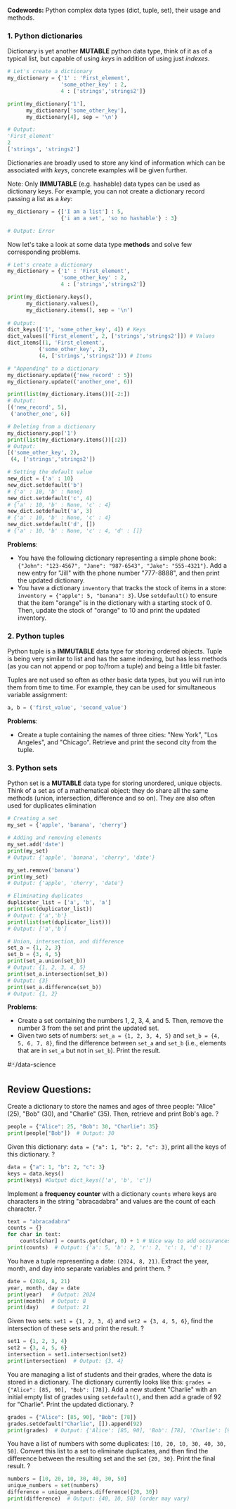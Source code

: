 **Codewords:** Python complex data types (dict, tuple, set), their usage and methods.

### **1. Python dictionaries**
Dictionary is yet another **MUTABLE** python data type, think of it as of a typical list, but capable of using *keys* in addition of using just *indexes*.

```python
# Let's create a dictionary
my_dictionary = {'1' : 'First_element',
				 'some_other_key' : 2,
				 4 : ['strings','strings2']}

print(my_dictionary['1'],
	  my_dictionary['some_other_key'],
	  my_dictionary[4], sep = '\n')

# Output: 
'First_element'
2
['strings', 'strings2']
```

Dictionaries are broadly used to store any kind of information which can be associated with *keys*, concrete examples will be given further. 

Note: Only **IMMUTABLE** (e.g. hashable) data types can be used as dictionary keys. For example, you can not create a dictionary record passing a list as a *key*:
```python
my_dictionary = {['I am a list'] : 5,
				 {'i am a set', 'so no hashable'} : 3}

# Output: Error
```

Now let's take a look at some data type **methods** and solve few corresponding problems.

```python
# Let's create a dictionary
my_dictionary = {'1' : 'First_element',
				 'some_other_key' : 2,
				 4 : ['strings','strings2']}

print(my_dictionary.keys(),
	  my_dictionary.values(),
	  my_dictionary.items(), sep = '\n')
	  
# Output: 
dict_keys(['1', 'some_other_key', 4]) # Keys
dict_values(['First_element', 2, ['strings','strings2']]) # Values
dict_items[(1, 'First_element', 
		  ('some_other_key', 2),
		  (4, ['strings','strings2'])) # Items

# "Appending" to a dictionary
my_dictionary.update({'new_record' : 5})
my_dictionary.update(('another_one', 6))

print(list(my_dictionary.items())[-2:])
# Output:
[('new_record', 5),
 ('another_one', 6)]

# Deleting from a dictionary
my_dictionary.pop('1')
print(list(my_dictionary.items())[:2])
# Output:
[('some_other_key', 2),
 (4, ['strings','strings2'])

# Setting the default value
new_dict = {'a' : 10}
new_dict.setdefault('b')
# {'a' : 10, 'b' : None}
new_dict.setdefault('c', 4)
# {'a' : 10, 'b' : None, 'c' : 4}
new_dict.setdefault('a', 3)
# {'a' : 10, 'b' : None, 'c' : 4}
new_dict.setdefault('d', [])
# {'a' : 10, 'b' : None, 'c' : 4, 'd' : []}

```

**Problems**:
- You have the following dictionary representing a simple phone book: `{"John": "123-4567", "Jane": "987-6543", "Jake": "555-4321"}`. Add a new entry for "Jill" with the phone number "777-8888", and then print the updated dictionary.
- You have a dictionary `inventory` that tracks the stock of items in a store: `inventory = {"apple": 5, "banana": 3}`. Use `setdefault()` to ensure that the item "orange" is in the dictionary with a starting stock of 0. Then, update the stock of "orange" to 10 and print the updated inventory.

### **2. Python tuples**
Python tuple is a **IMMUTABLE** data type for storing ordered objects. Tuple is being very similar to list and has the same indexing, but has less methods (as you can not append or pop to/from a tuple) and being a little bit faster.

Tuples are not used so often as other basic data types, but you will run into them from time to time. For example, they can be used for simultaneous variable assignment:
```python
a, b = ('first_value', 'second_value')
```

**Problems**:
- Create a tuple containing the names of three cities: "New York", "Los Angeles", and "Chicago". Retrieve and print the second city from the tuple.

### **3. Python sets**
Python set is a **MUTABLE** data type for storing unordered, unique objects. Think of a set as of a mathematical object: they do share all the same methods (union, intersection, difference and so on). They are also often used for duplicates elimination

```python
# Creating a set 
my_set = {'apple', 'banana', 'cherry'}

# Adding and removing elements 
my_set.add('date') 
print(my_set) 
# Output: {'apple', 'banana', 'cherry', 'date'}

my_set.remove('banana') 
print(my_set) 
# Output: {'apple', 'cherry', 'date'} 

# Eliminating duplicates
duplicator_list = ['a', 'b', 'a']
print(set(duplicator_list))
# Output: {'a','b'}
print(list(set(duplicator_list)))
# Output: ['a','b']

# Union, intersection, and difference 
set_a = {1, 2, 3} 
set_b = {3, 4, 5} 
print(set_a.union(set_b)) 
# Output: {1, 2, 3, 4, 5}
print(set_a.intersection(set_b)) 
# Output: {3} 
print(set_a.difference(set_b)) 
# Output: {1, 2}
```

**Problems**:
- Create a set containing the numbers 1, 2, 3, 4, and 5. Then, remove the number 3 from the set and print the updated set.
- Given two sets of numbers: `set_a = {1, 2, 3, 4, 5}` and `set_b = {4, 5, 6, 7, 8}`, find the difference between `set_a` and `set_b` (i.e., elements that are in `set_a` but not in `set_b`). Print the result.

#🃏/data-science
## Review Questions:
Create a dictionary to store the names and ages of three people: "Alice" (25), "Bob" (30), and "Charlie" (35). Then, retrieve and print Bob's age.
?
```python
people = {"Alice": 25, "Bob": 30, "Charlie": 35}
print(people["Bob"])  # Output: 30
```
<!--SR:!2025-02-17,58,310-->

Given this dictionary:  `data = {"a": 1, "b": 2, "c": 3}`, print all the keys of this dictionary.
?
```python
data = {"a": 1, "b": 2, "c": 3}
keys = data.keys()
print(keys) #Output dict_keys(['a', 'b', 'c'])
```
<!--SR:!2025-09-08,223,330-->

Implement a **frequency counter** with a dictionary `counts` where keys are characters in the string "abracadabra" and values are the count of each character.
?
```python
text = "abracadabra"
counts = {}
for char in text:
    counts[char] = counts.get(char, 0) + 1 # Nice way to add occurances in one line.
print(counts)  # Output: {'a': 5, 'b': 2, 'r': 2, 'c': 1, 'd': 1}
```
<!--SR:!2025-02-16,59,310-->

You have a tuple representing a date: `(2024, 8, 21)`. Extract the year, month, and day into separate variables and print them.
?
```python
date = (2024, 8, 21)
year, month, day = date
print(year)   # Output: 2024
print(month)  # Output: 8
print(day)    # Output: 21
```
<!--SR:!2025-02-25,68,310-->

Given two sets: `set1 = {1, 2, 3, 4}` and `set2 = {3, 4, 5, 6}`, find the intersection of these sets and print the result.
?
```python
set1 = {1, 2, 3, 4}
set2 = {3, 4, 5, 6}
intersection = set1.intersection(set2) 
print(intersection)  # Output: {3, 4}
```
<!--SR:!2025-02-28,69,310-->

You are managing a list of students and their grades, where the data is stored in a dictionary. The dictionary currently looks like this: `grades = {"Alice": [85, 90], "Bob": [78]}`. Add a new student "Charlie" with an initial empty list of grades using `setdefault()`, and then add a grade of 92 for "Charlie". Print the updated dictionary.
?
```python
grades = {"Alice": [85, 90], "Bob": [78]}
grades.setdefault("Charlie", []).append(92) 
print(grades)  # Output: {'Alice': [85, 90], 'Bob': [78], 'Charlie': [92]}
```
<!--SR:!2025-02-15,56,310-->

You have a list of numbers with some duplicates: `[10, 20, 10, 30, 40, 30, 50]`. Convert this list to a set to eliminate duplicates, and then find the difference between the resulting set and the set `{20, 30}`. Print the final result.
?
```python
numbers = [10, 20, 10, 30, 40, 30, 50]
unique_numbers = set(numbers)
difference = unique_numbers.difference({20, 30})  
print(difference)  # Output: {40, 10, 50} (order may vary)
```
<!--SR:!2025-09-01,219,330-->



